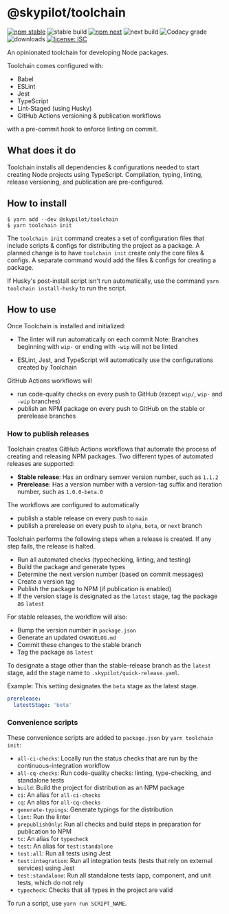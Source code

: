 # @skypilot/toolchain

[![npm stable](https://img.shields.io/npm/v/@skypilot/toolchain?label=stable)](https://www.npmjs.com/package/@skypilot/toolchain)
![stable build](https://img.shields.io/github/workflow/status/skypilot-dev/toolchain/Stable%20release?label=stable%20build)
[![npm next](https://img.shields.io/npm/v/@skypilot/toolchain/next?label=next)](https://www.npmjs.com/package/@skypilot/toolchain)
![next build](https://img.shields.io/github/workflow/status/skypilot-dev/toolchain/Prerelease?branch=next&label=next%20build)
![Codacy grade](https://img.shields.io/codacy/grade/f9af94586e474be9b9307217098884c9)
![downloads](https://img.shields.io/npm/dm/@skypilot/toolchain)
[![license: ISC](https://img.shields.io/badge/license-ISC-blue.svg)](https://opensource.org/licenses/ISC)

An opinionated toolchain for developing Node packages.

Toolchain comes configured with:

-   Babel
-   ESLint
-   Jest
-   TypeScript
-   Lint-Staged (using Husky)
-   GitHub Actions versioning & publication workflows

with a pre-commit hook to enforce linting on commit.

## What does it do

Toolchain installs all dependencies & configurations needed to start creating Node projects
using TypeScript. Compilation, typing, linting, release versioning, and publication are
pre-configured.

## How to install

```console
$ yarn add --dev @skypilot/toolchain
$ yarn toolchain init
```

The `toolchain init` command creates a set of configuration files that include scripts & configs
for distributing the project as a package. A planned change is to have `toolchain init` create only
the core files & configs. A separate command would add the files & configs for creating a package.

If Husky's post-install script isn't run automatically, use the command
`yarn toolchain install-husky` to run the script.

## How to use

Once Toolchain is installed and initialized:

-   The linter will run automatically on each commit
    Note: Branches beginning with `wip-` or ending with `-wip` will not be linted

-   ESLint, Jest, and TypeScript will automatically use the configurations created by Toolchain

GitHub Actions workflows will

-   run code-quality checks on every push to GitHub (except `wip/`, `wip-` and `-wip` branches)
-   publish an NPM package on every push to GitHub on the stable or prerelease branches

### How to publish releases

Toolchain creates GitHub Actions workflows that automate the process of creating and releasing
NPM packages. Two different types of automated releases are supported:

-   **Stable release**: Has an ordinary semver version number, such as `1.1.2`
-   **Prerelease**: Has a version number with a version-tag suffix and iteration number, such as
`1.0.0-beta.0`

The workflows are configured to automatically

-   publish a stable release on every push to `main`
-   publish a prerelease on every push to `alpha`, `beta`, or `next` branch

Toolchain performs the following steps when a release is created. If any step fails, the release is
halted.

-   Run all automated checks (typechecking, linting, and testing)
-   Build the package and generate types
-   Determine the next version number (based on commit messages)
-   Create a version tag
-   Publish the package to NPM (if publication is enabled)
-   If the version stage is designated as the `latest` stage, tag the package as `latest`

For stable releases, the workflow will also:

-   Bump the version number in `package.json`
-   Generate an updated `CHANGELOG.md`
-   Commit these changes to the stable branch
-   Tag the package as `latest`

To designate a stage other than the stable-release branch as the `latest`
stage, add the stage name to `.skypilot/quick-release.yaml`.

Example: This setting designates the `beta` stage as the latest stage.

```yaml
prerelease:
  latestStage: 'beta'
```

### Convenience scripts

These convenience scripts are added to `package.json` by `yarn toolchain init`:

-   `all-ci-checks`: Locally run the status checks that are run by the continuous-integration workflow
-   `all-cq-checks`: Run code-quality checks: linting, type-checking, and standalone tests
-   `build`: Build the project for distribution as an NPM package
-   `ci`: An alias for `all-ci-checks`
-   `cq`: An alias for `all-cq-checks`
-   `generate-typings`: Generate typings for the distribution
-   `lint`: Run the linter
-   `prepublishOnly`: Run all checks and build steps in preparation for publication to NPM
-   `tc`: An alias for `typecheck`
-   `test`: An alias for `test:standalone`
-   `test:all`: Run all tests using Jest
-   `test:integration`: Run all integration tests (tests that rely on external services) using Jest
-   `test:standalone`: Run all standalone tests (app, component, and unit tests, which do not rely
-   `typecheck`: Checks that all types in the project are valid

To run a script, use `yarn run SCRIPT_NAME`.
